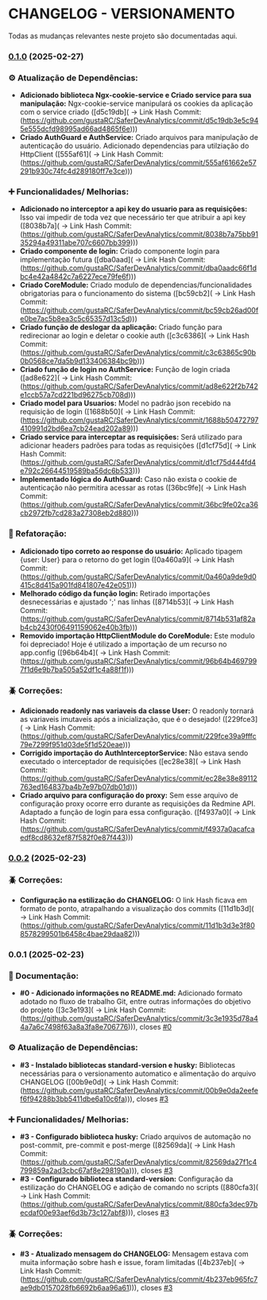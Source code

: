 # CHANGELOG - VERSIONAMENTO

Todas as mudanças relevantes neste projeto são documentadas aqui.

### [0.1.0](https://github.com/gustaRC/SaferDevAnalytics/compare/v0.1.0...v0.0.3) (2025-02-27)


### ⚙️ Atualização de Dependências:

* **Adicionado biblioteca Ngx-cookie-service e Criado service para sua manipulação:** Ngx-cookie-service manipulará os cookies da aplicação com o service criado ([d5c19db](
-> Link Hash Commit: (https://github.com/gustaRC/SaferDevAnalytics/commit/d5c19db3e5c945e555dcfd98995ad66ad4865f6e)))
* **Criado AuthGuard e AuthService:** Criado arquivos para manipulação de autenticação do usuário. Adicionado dependencias para utilziação do HttpClient ([555af61](
-> Link Hash Commit: (https://github.com/gustaRC/SaferDevAnalytics/commit/555af61662e57291b930c74fc4d289180ff7e3ce)))


### ➕ Funcionalidades/ Melhorias:

* **Adicionado no interceptor a api key do usuario para as requisições:** Isso vai impedir de toda vez que necessário ter que atribuir a api key ([8038b7a](
-> Link Hash Commit: (https://github.com/gustaRC/SaferDevAnalytics/commit/8038b7a75bb9135294a49311abe707c6607bb399)))
* **Criado componente de login:** Criado componente login para implementação futura ([dba0aad](
-> Link Hash Commit: (https://github.com/gustaRC/SaferDevAnalytics/commit/dba0aadc66f1dbc4e42a4842c7a6227ece79fe6f)))
* **Criado CoreModule:** Criado modulo de dependencias/funcionalidades obrigatorias para o funcionamento do sistema ([bc59cb2](
-> Link Hash Commit: (https://github.com/gustaRC/SaferDevAnalytics/commit/bc59cb26ad00fe0be7ac5b8ea3c5c65357d13c5d)))
* **Criado função de deslogar da aplicação:** Criado função para redirecionar ao login e deletar o cookie auth ([c3c6386](
-> Link Hash Commit: (https://github.com/gustaRC/SaferDevAnalytics/commit/c3c63865c90b0b0568ce7da5b9d133406384bc9b)))
* **Criado função de login no AuthService:** Função de login criada ([ad8e622](
-> Link Hash Commit: (https://github.com/gustaRC/SaferDevAnalytics/commit/ad8e622f2b742e1ccb57a7cd221bd96275cb708d)))
* **Criado model para Usuarios:** Model no padrão json recebido na requisição de login ([1688b50](
-> Link Hash Commit: (https://github.com/gustaRC/SaferDevAnalytics/commit/1688b50472797410991d2bd6ea7cb24ead202a89)))
* **Criado service para interceptar as requisições:** Será utilizado para adicionar headers padrões para todas as requisições ([d1cf75d](
-> Link Hash Commit: (https://github.com/gustaRC/SaferDevAnalytics/commit/d1cf75d444fd4e792c26644519589ba56dc6b533)))
* **Implementado lógica do AuthGuard:** Caso não exista o cookie de autenticação não permitira acessar as rotas ([36bc9fe](
-> Link Hash Commit: (https://github.com/gustaRC/SaferDevAnalytics/commit/36bc9fe02ca36cb2972fb7cd283a27308eb2d880)))


### 🔄️ Refatoração:

* **Adicionado tipo correto ao response do usuário:** Aplicado tipagem {user: User} para o retorno do get login ([0a460a9](
-> Link Hash Commit: (https://github.com/gustaRC/SaferDevAnalytics/commit/0a460a9de9d0415c8d415a901fd841807e42e051)))
* **Melhorado código da função login:** Retirado importações desnecessárias e ajustado ';' nas linhas ([8714b53](
-> Link Hash Commit: (https://github.com/gustaRC/SaferDevAnalytics/commit/8714b531af82ab4cb2430f06491159062e40b3fb)))
* **Removido importação HttpClientModule do CoreModule:** Este modulo foi depreciado! Hoje é utilizado a importação de um recurso no app.config ([96b64b4](
-> Link Hash Commit: (https://github.com/gustaRC/SaferDevAnalytics/commit/96b64b4697997f1d6e9b7ba505a52df1c4a88f1f)))


### 🪲 Correções:

* **Adicionado readonly nas variaveis da classe User:** O readonly tornará as variaveis imutaveis após a inicialização, que é o desejado! ([229fce3](
-> Link Hash Commit: (https://github.com/gustaRC/SaferDevAnalytics/commit/229fce39a9fffc79e7299f951d03de5f1d520eae)))
* **Corrigido importação do AuthInterceptorService:** Não estava sendo executado o interceptador de requisições ([ec28e38](
-> Link Hash Commit: (https://github.com/gustaRC/SaferDevAnalytics/commit/ec28e38e89112763ed164837ba4b7e97b07db01d)))
* **Criado arquivo para configuração do proxy:** Sem esse arquivo de configuração proxy ocorre erro durante as requisições da Redmine API. Adaptado a função de login para essa configuração. ([f4937a0](
-> Link Hash Commit: (https://github.com/gustaRC/SaferDevAnalytics/commit/f4937a0acafcaedf8cd8632ef87f582f0e87f443)))

### [0.0.2](https://github.com/gustaRC/SaferDevAnalytics/compare/v0.0.1...v0.0.2) (2025-02-23)


### 🪲 Correções:

* **Configuração na estilização do CHANGELOG:** O link Hash ficava em formato de ponto, atrapalhando a visualização dos commits ([11d1b3d](
-> Link Hash Commit: (https://github.com/gustaRC/SaferDevAnalytics/commit/11d1b3d3e3f808578299501b6458c4bae29daa82)))

### 0.0.1 (2025-02-23)


### 📘 Documentação:

* **#0 - Adicionado informações no README.md:** Adicionado formato adotado no fluxo de trabalho Git, entre outras informações do objetivo do projeto ([3c3e193](
-> Link Hash Commit: (https://github.com/gustaRC/SaferDevAnalytics/commit/3c3e1935d78a44a7a6c7498f63a8a3fa8e706776))), closes [#0]( )


### ⚙️ Atualização de Dependências:

* **#3 - Instalado bibliotecas standard-version e husky:** Bibliotecas necessárias para o versionamento automatico e alimentação do arquivo CHANGELOG ([00b9e0d](
-> Link Hash Commit: (https://github.com/gustaRC/SaferDevAnalytics/commit/00b9e0da2eefef6f94288b3bb5411dbe6a10c6fa))), closes [#3]( )


### ➕ Funcionalidades/ Melhorias:

* **#3 - Configurado biblioteca husky:** Criado arquivos de automação no post-commit, pre-commit e post-merge ([82569da](
-> Link Hash Commit: (https://github.com/gustaRC/SaferDevAnalytics/commit/82569da27f1c4799859a2ad3cbc67af8e298190a))), closes [#3]( )
* **#3 - Configurado biblioteca standard-version:** Configuração da estilização do CHANGELOG e adição de comando no scripts ([880cfa3](
-> Link Hash Commit: (https://github.com/gustaRC/SaferDevAnalytics/commit/880cfa3dec97becdaf00e93aef6d3b73c127abf8))), closes [#3]( )


### 🪲 Correções:

* **#3 - Atualizado mensagem do CHANGELOG:** Mensagem estava com muita informação sobre hash e issue, foram limitadas ([4b237eb](
-> Link Hash Commit: (https://github.com/gustaRC/SaferDevAnalytics/commit/4b237eb965fc7ae9db0157028fb6692b6aa96a61))), closes [#3]( )
